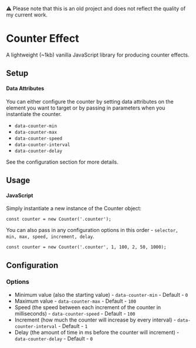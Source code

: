 ⚠️ Please note that this is an old project and does not reflect the quality of my current work.

# Counter Effect

A lightweight (~1kb) vanilla JavaScript library for producing counter effects.

## Setup

#### Data Attributes

You can either configure the counter by setting data attributes on the element you want to target or by passing in parameters when you instantiate the counter.

- `data-counter-min`
- `data-counter-max`
- `data-counter-speed`
- `data-counter-interval`
- `data-counter-delay`

See the configuration section for more details.

## Usage

#### JavaScript

Simply instantiate a new instance of the Counter object:

`const counter = new Counter('.counter');`

You can also pass in any configuration options in this order - `selector, min, max, speed, increment, delay`.

`const counter = new Counter('.counter', 1, 100, 2, 50, 1000);`

## Configuration 

### Options

- Minimum value (also the starting value) - `data-counter-min` - Default - `0`
- Maximum value - `data-counter-max` - Default - `100`
- Speed (the speed between each increment of the counter in milliseconds) - `data-counter-speed` - Default - `100`
- Increment (how much the counter will increase by every interval) - `data-counter-interval` - Default - `1`
- Delay (the amount of time in ms before the counter will increment) - `data-counter-delay` - Default - `0`

